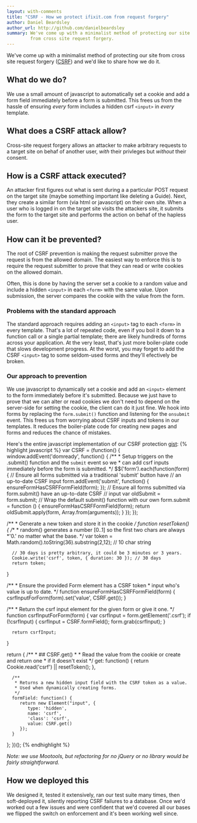 ```yaml
---
layout: with-comments
title: "CSRF - How we protect ifixit.com from request forgery"
author: Daniel Beardsley
author_url: http://github.com/danielbeardsley
summary: We've come up with a minimalist method of protecting our site
         from cross site request forgery.
---
```


We've come up with a minimalist method of
protecting our site from cross site request forgery ([CSRF][csrf])
and we'd like to share how we do it.

## What do we do?
We use a small amount of javascript
to automatically set a cookie and add a form field
immediately before a form is submitted.
This frees us from the hassle of ensuring *every* form 
includes a hidden csrf `<input>` in *every* template.

## What does a CSRF attack allow?
Cross-site request forgery allows an attacker
to make arbitrary requests to a target site
on behaf of another user,
*with* their privleges but *without* their consent.

## How is a CSRF attack executed?
An attacker first figures out what is sent during a
a particular POST request on the target site
(maybe something important like deleting a Guide).
Next, they create a similar form (via html or javascript) on their own site.
When a user who is logged in on the target site visits the attackers site,
it submits the form to the target site
and performs the action on behaf of the hapless user.

## How can it be prevented?
The root of CSRF prevention
is making the request submitter prove the request is from the allowed domain.
The easiest way to enforce this is to require the request submitter
to prove that they can read or write cookies on the allowed domain.

Often, this is done by having the server set a cookie to a random value
and include a hidden `<input>` in each `<form>` with the same value.
Upon submission, the server
compares the cookie with the value from the form.

### Problems with the standard approach
The standard approach requires
adding an `<input>` tag to each `<form>` in every template.
That's a lot of repeated code,
even if you boil it down to a function call
or a single partial template;
there are likely hundreds of forms across your application.
At the very least, that's just more boiler-plate code
that slows development progress.
At the worst, you may forget to add the CSRF `<input>` tag
to some seldom-used forms and they'll efectively be broken.

### Our approach to prevention
We use javascript to dynamically set a cookie
and add an `<input>` element to the form
immediately before it's submitted.
Because we just have to prove that we can alter or read cookies
we don't need to depend on the server-side for setting the cookie,
the client can do it just fine.
We hook into forms by replacing the `form.submit()` function
and listening for the `onsubmit` event.
This frees us from worrying about CSRF inputs and tokens in our templates.
It reduces the boiler-plate code for creating new pages and forms
and reduces the chance of mistakes.

Here's the entire javascript implementation of our CSRF protection [gist][gist]:
{% highlight javascript %}
var CSRF = (function() {
   window.addEvent('domready', function() {
      /**
       * Setup triggers on the .submit() function and the `submit` event so we
       * can add csrf inputs immediately before the form is submitted.
       */
      $$('form').each(function(form) {
         // Ensure all forms submitted via a traditional 'submit' button have
         // an up-to-date CSRF input
         form.addEvent('submit', function() {
            ensureFormHasCSRFFormField(form);
         });
         // Ensure all forms submitted via form.submit() have an up-to-date CSRF
         // input
         var oldSubmit = form.submit;
         // Wrap the default submit() function with our own
         form.submit = function () {
            ensureFormHasCSRFFormField(form);
            return oldSubmit.apply(form, Array.from(arguments));
         }
      });
   });

   /**
    * Generate a new token and store it in the cookie
    */
   function resetToken() {
      /**
       * random() generates a number [0..1] so the first two chars are always
       *'0.' no matter what the base.
       */
      var token = Math.random().toString(36).substring(2,12); // 10 char string

      // 30 days is pretty arbitrary, it could be 3 minutes or 3 years.
      Cookie.write('csrf', token, { duration: 30 }); // 30 days
      return token;
   }

   /**
    * Ensure the provided Form element has a CSRF token
    * input who's value is up to date.
    */
   function ensureFormHasCSRFFormField(form) {
      csrfInputForForm(form).set('value', CSRF.get());
   }

   /**
    * Return the csrf input element for the given form or give it one.
    */
   function csrfInputForForm(form) {
      var csrfInput = form.getElement('.csrf');
      if (!csrfInput) {
         csrfInput = CSRF.formField();
         form.grab(csrfInput);
      }

      return csrfInput;
   }

   return {
      /**
       * ## CSRF.get()
       *
       * Read the value from the cookie or create and return one
       * if it doesn't exist
       */
      get: function() {
         return Cookie.read('csrf') || resetToken();
      },

      /**
       * Returns a new hidden input field with the CSRF token as a value.
       * Used when dynamically creating forms.
       */
      formField: function() {
         return new Element("input", {
            type: 'hidden',
            name: 'csrf',
            'class': 'csrf',
            value: CSRF.get()
         });
      }
   };
})();
{% endhighlight %}

*Note: we use Mootools, but refactoring for no jQuery or no library would be
fairly straightforward.*

## How we deployed this
We designed it, tested it extensively, ran our test suite many times, then
soft-deployed it, silently reporting CSRF failures to a database. Once we'd
worked out a few issues and were confident that we'd covered all our bases we
flipped the switch on enforcement and it's been working well since.

[csrf]:          http://en.wikipedia.org/wiki/CSRF
[gist]:          https://gist.github.com/danielbeardsley/6060418

